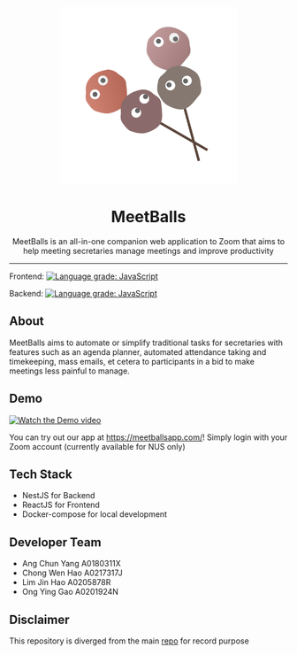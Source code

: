 <p align="center">
  <img src="front-end/public/favicon.png" width="320" alt="Nest Logo" />
</p>

<h1 align="center">MeetBalls</h1> 
<p align="center">MeetBalls is an all-in-one companion web application to Zoom that aims to help meeting secretaries manage meetings and improve productivity</p>

---

Frontend: <a href="https://lgtm.com/projects/g/CS3216-Meetballs/meetballs-front/context:javascript"><img alt="Language grade: JavaScript" src="https://img.shields.io/lgtm/grade/javascript/g/CS3216-Meetballs/meetballs-front.svg?logo=lgtm&logoWidth=18"/></a>

Backend: <a href="https://lgtm.com/projects/g/CS3216-Meetballs/meetballs-back/context:javascript"><img alt="Language grade: JavaScript" src="https://img.shields.io/lgtm/grade/javascript/g/CS3216-Meetballs/meetballs-back.svg?logo=lgtm&logoWidth=18"/></a>

## About
MeetBalls aims to automate or simplify traditional tasks for secretaries with features such as an agenda planner, automated attendance taking and timekeeping, mass emails, et cetera to participants in a bid to make meetings less painful to manage.
## Demo
[![Watch the Demo video](https://img.youtube.com/vi/Ru1LYvjYynk/0.jpg)](https://www.youtube.com/watch?v=Ru1LYvjYynk)

You can try out our app at https://meetballsapp.com/!
Simply login with your Zoom account (currently available for NUS only)

## Tech Stack

- NestJS for Backend
- ReactJS for Frontend
- Docker-compose for local development

## Developer Team

- Ang Chun Yang A0180311X
- Chong Wen Hao A0217317J
- Lim Jin Hao A0205878R
- Ong Ying Gao A0201924N

## Disclaimer

This repository is diverged from the main [repo](https://github.com/CS3216-Meetballs?type=source) for record purpose